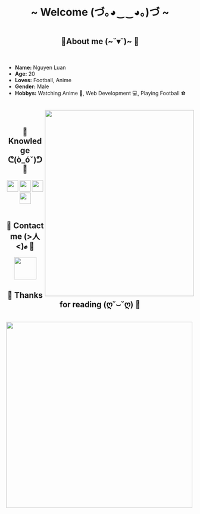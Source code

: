  <body>
    <h1 align="center">~ Welcome (づ｡◕‿‿◕｡)づ ~</h1>
    <div align="center">
      <img
        src="https://i.pinimg.com/originals/53/ac/e4/53ace46312a2b5969179885db654be43.gif"
        alt=""
      />
    </div>
    <div>
      <h2 align="center">🦊About me (~˘▾˘)~ 🦊</h2>
      <br />
      <div width="50%">
        <ul align="left" font-size="40px">
          <li><b>Name:</b> Nguyen Luan</li>
          <li><b>Age:</b> 20</li>
          <li><b>Loves:</b> Football, Anime</li>
          <li><b>Gender:</b> Male </li>
          <li>
            <b>Hobbys:</b> Watching Anime 🐇, Web Development 💻, Playing Football ⚽ 
          </li>
        </ul>
      </div>
     <br />
      <div>
        <img
          src="https://i.pinimg.com/originals/aa/41/e4/aa41e462b5238121bceb03fdd3705d00.gif"
          alt=""
          align="right"
          width= "400px"
          height= "500px"
        />
      </div>
    </div>
    <br />
    <h2 align="center">📇 Knowledge ᕦ(ò_óˇ)ᕤ 📇</h2>
    <div align="center">
      <img
        src="https://cdn-icons-png.flaticon.com/128/174/174854.png"
        width="30px"
        alt=""
      />
      <img
        src="https://cdn-icons-png.flaticon.com/128/732/732190.png"
        width="30px"
        alt=""
      />
      <img
        src="https://cdn-icons-png.flaticon.com/128/5968/5968292.png"
        width="30px"
        alt=""
      />
      <img
        src="https://cdn-icons-png.flaticon.com/128/753/753244.png"
        width="30px"
        alt=""
      />
    </div>
    <br/>
    <h2 align="center">📝 Contact me (>人<)𝓮 📝</h2>
    <div align="center">
      <img
        src="https://i.pinimg.com/236x/5b/ee/52/5bee52fa1411082205d151a185650658.jpg"
        width="60px"
        height="60px"
        alt=""
      />
    </div>
    <h2 align="center">💖 Thanks for reading (ღ˘⌣˘ღ) 💖</h2>
    <div align="left">
      <br/>
      <img
        src="https://i.pinimg.com/originals/2c/74/63/2c7463852a8ad9fee2f3d9a15a5c07ff.gif"
        width="500px"
      />
    </div>
    <br />
  </body>
